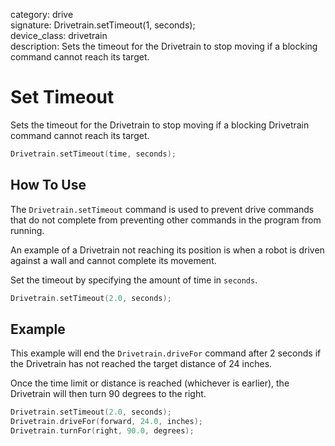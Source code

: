 category: drive  
signature: Drivetrain.setTimeout(1, seconds);  
device_class: drivetrain  
description: Sets the timeout for the Drivetrain to stop moving if a blocking command cannot reach its target.  

# Set Timeout

Sets the timeout for the Drivetrain to stop moving if a blocking Drivetrain command cannot reach its target.

```cpp
Drivetrain.setTimeout(time, seconds);
```

## How To Use

The `Drivetrain.setTimeout` command is used to prevent drive commands that do not complete from preventing other commands in the program from running.

An example of a Drivetrain not reaching its position is when a robot is driven against a wall and cannot complete its movement.

Set the timeout by specifying the amount of time in `seconds`.

```cpp
Drivetrain.setTimeout(2.0, seconds);
```

## Example

This example will end the `Drivetrain.driveFor` command after 2 seconds if the Drivetrain has not reached the target distance of 24 inches. 

Once the time limit or distance is reached (whichever is earlier), the Drivetrain will then turn 90 degrees to the right.

```cpp
Drivetrain.setTimeout(2.0, seconds);
Drivetrain.driveFor(forward, 24.0, inches);
Drivetrain.turnFor(right, 90.0, degrees);
```

<advanced>
</advanced>